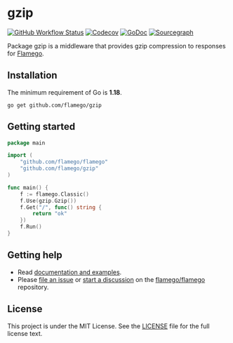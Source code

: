 # gzip

[![GitHub Workflow Status](https://img.shields.io/github/workflow/status/flamego/gzip/Go?logo=github&style=for-the-badge)](https://github.com/flamego/gzip/actions?query=workflow%3AGo)
[![Codecov](https://img.shields.io/codecov/c/gh/flamego/gzip?logo=codecov&style=for-the-badge)](https://app.codecov.io/gh/flamego/gzip)
[![GoDoc](https://img.shields.io/badge/GoDoc-Reference-blue?style=for-the-badge&logo=go)](https://pkg.go.dev/github.com/flamego/gzip?tab=doc)
[![Sourcegraph](https://img.shields.io/badge/view%20on-Sourcegraph-brightgreen.svg?style=for-the-badge&logo=sourcegraph)](https://sourcegraph.com/github.com/flamego/gzip)

Package gzip is a middleware that provides gzip compression to responses for [Flamego](https://github.com/flamego/flamego).

## Installation

The minimum requirement of Go is **1.18**.

    go get github.com/flamego/gzip


## Getting started

```go
package main

import (
	"github.com/flamego/flamego"
	"github.com/flamego/gzip"
)

func main() {
	f := flamego.Classic()
	f.Use(gzip.Gzip())
	f.Get("/", func() string {
		return "ok"
	})
	f.Run()
}
```

## Getting help

- Read [documentation and examples](https://flamego.dev/middleware/gzip.html).
- Please [file an issue](https://github.com/flamego/flamego/issues) or [start a discussion](https://github.com/flamego/flamego/discussions) on the [flamego/flamego](https://github.com/flamego/flamego) repository.

## License

This project is under the MIT License. See the [LICENSE](LICENSE) file for the full license text.
